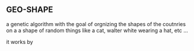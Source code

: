 ## GEO-SHAPE
a genetic algorithm with the goal of orgnizing the shapes of the coutnries on a a shape
of random things like a cat, walter white wearing a hat, etc ...

it works by 
